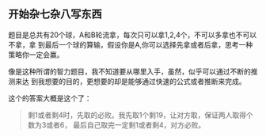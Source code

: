 ## 开始杂七杂八写东西


题目是总共有20个球，A和B轮流拿，每次只可以拿1,2,4个，不可以多拿也不可以不拿，拿
到最后一个球的算输，假设你是A,你可以选择先拿或者后拿，思考一种策略你一定会赢。


像是这种所谓的智力题目，我不知道要从哪里入手，虽然，似乎可以通过不断的推测来达
到我想要的目的，更想要的却是能够通过快速的公式或者推断来完成。


这个的答案大概是这个了：
> 剩1或者剩4时，先取的必败。我先取1个剩19，让对方取，保证两人取得个数为3或者6，
> 最后自己取完一定剩1或者剩4，对方必败。
